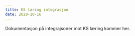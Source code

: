 ```yaml
---
title: KS læring integrasjon
date: 2020-10-16
---
```


Dokumentasjon på integrajsoner mot KS læring kommer her.